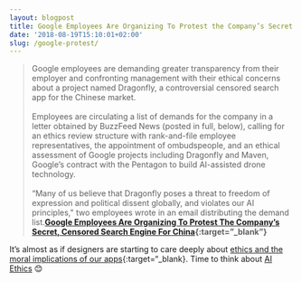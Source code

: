 ```yaml
---
layout: blogpost
title: Google Employees Are Organizing To Protest the Company’s Secret Search Engine
date: '2018-08-19T15:10:01+02:00'
slug: /google-protest/
---
```

>Google employees are demanding greater transparency from their employer and confronting management with their ethical concerns about a project named Dragonfly, a controversial censored search app for the Chinese market.<br /><br />Employees are circulating a list of demands for the company in a letter obtained by BuzzFeed News (posted in full, below), calling for an ethics review structure with rank-and-file employee representatives, the appointment of ombudspeople, and an ethical assessment of Google projects including Dragonfly and Maven, Google’s contract with the Pentagon to build AI-assisted drone technology.<br /><br />“Many of us believe that Dragonfly poses a threat to freedom of expression and political dissent globally, and violates our AI principles," two employees wrote in an email distributing the demand list.**[Google Employees Are Organizing To Protest The Company’s Secret, Censored Search Engine For China](https://www.buzzfeednews.com/article/carolineodonovan/google-dragonfly-maven-employee-protest-demands){:target=”_blank”}**

It’s almost as if designers are starting to care deeply about [ethics and the moral implications of our apps](https://www.antonsten.com/moral-implications-apps/){:target=“_blank}. Time to think about [AI Ethics](https://www.antonsten.com/ai-ethics/) 😊
